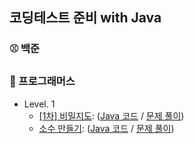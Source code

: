 ## 코딩테스트 준비 with Java

### ⚾️ 백준



### 🏀 프로그래머스
* Level. 1
  - [[1차] 비밀지도](https://school.programmers.co.kr/learn/courses/30/lessons/17681): ([Java 코드]() / [문제 풀이]())
  - [소수 만들기](https://school.programmers.co.kr/learn/courses/30/lessons/12977): ([Java 코드]() / [문제 풀이]())

